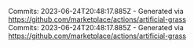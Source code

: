 Commits: 2023-06-24T20:48:17.885Z - Generated via https://github.com/marketplace/actions/artificial-grass
<br>
Commits: 2023-06-24T20:48:17.885Z - Generated via https://github.com/marketplace/actions/artificial-grass
<br>
